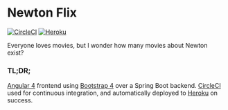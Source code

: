 # Newton Flix

[![CircleCI](https://circleci.com/gh/nathanberry/newton-flix.svg?style=shield)](https://circleci.com/gh/nathanberry/newton-flix)
[![Heroku](https://img.shields.io/badge/Heroku-Deployed-brightgreen.svg)](https://newton-flix.herokuapp.com/)

Everyone loves movies, but I wonder how many movies about Newton exist?

### TL;DR;
[Angular 4](https://angular.io/) frontend using [Bootstrap 4](https://getbootstrap.com/) over a Spring Boot backend.  [CircleCI](https://circleci.com/gh/nathanberry/newton-flix) used for continuous integration, and automatically deployed to [Heroku](http://newton-flix.herokuapp.com/) on success.
